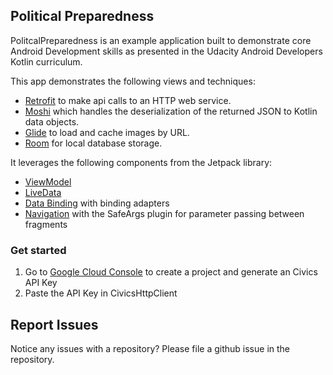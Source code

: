 ## Political Preparedness

PolitcalPreparedness is an example application built to demonstrate core Android Development skills as presented in the Udacity Android Developers Kotlin curriculum.

This app demonstrates the following views and techniques:

- [Retrofit](https://square.github.io/retrofit/) to make api calls to an HTTP web service.
- [Moshi](https://github.com/square/moshi) which handles the deserialization of the returned JSON to Kotlin data objects.
- [Glide](https://bumptech.github.io/glide/) to load and cache images by URL.
- [Room](https://developer.android.com/training/data-storage/room) for local database storage.

It leverages the following components from the Jetpack library:

- [ViewModel](https://developer.android.com/topic/libraries/architecture/viewmodel)
- [LiveData](https://developer.android.com/topic/libraries/architecture/livedata)
- [Data Binding](https://developer.android.com/topic/libraries/data-binding/) with binding adapters
- [Navigation](https://developer.android.com/topic/libraries/architecture/navigation/) with the SafeArgs plugin for parameter passing between fragments

### Get started

1. Go to [Google Cloud Console](https://console.cloud.google.com/) to create a project and generate an Civics API Key
2. Paste the API Key in CivicsHttpClient

## Report Issues

Notice any issues with a repository? Please file a github issue in the repository.
